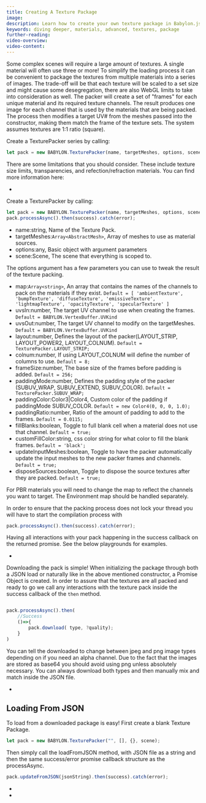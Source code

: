 ```yaml
---
title: Creating A Texture Package
image: 
description: Learn how to create your own texture package in Babylon.js.
keywords: diving deeper, materials, advanced, textures, package
further-reading:
video-overview:
video-content:
---
```


Some complex scenes will require a large amount of textures. A single material will often use three or more! To simplify the loading process it can be convenient to package the textures from multiple materials into a series of images. The trade-off will be that each texture will be scaled to a set size and might cause some desegregation, there are also WebGL limits to take into consideration as well. The packer will create a set of "frames" for each unique material and its required texture channels. The result produces one image for each channel that is used by the materials that are being packed. The process then modifies a target UV# from the meshes passed into the constructor, making them match the frame of the texture sets. The system assumes textures are 1:1 ratio (square).

Create a TexturePacker series by calling:

```javascript
let pack = new BABYLON.TexturePacker(name, targetMeshes, options, scene);
```

There are some limitations that you should consider. These include texture size limits, transparencies, and refection/refraction materials. You can find more information here: <Playground id="#TQ408M" title="Creating A Texture Package" description="Simple example of creating a texture package." image="/img/playgroundsAndNMEs/divingDeeperCreateTexturePackage1.jpg"/>

-   <Playground id="#TQ408M" title="Texture Packer Example 1" description="Simple example of using a texture packer in your scene." image="/img/playgroundsAndNMEs/divingDeeperCreateTexturePackage2.jpg"/>

Create a TexturePacker by calling:

```javascript
let pack = new BABYLON.TexturePacker(name, targetMeshes, options, scene);
pack.processAsync().then(success).catch(error);
```

-   name:string, Name of the Texture Pack.
-   targetMeshes:`Array<AbstractMesh>`, Array of meshes to use as material sources.
-   options:any, Basic object with argument parameters
-   scene:Scene, The scene that everything is scoped to.

The options argument has a few parameters you can use to tweak the result of the texture packing.

-   map:`Array<string>`, An array that contains the names of the channels to pack on the materials if they exist. `Default = [ 'ambientTexture', 'bumpTexture', 'diffuseTexture', 'emissiveTexture', 'lightmapTexture', 'opacityTexture', 'specularTexture' ]`
-   uvsIn:number, The target UV channel to use when creating the frames. `Default = BABYLON.VertexBuffer.UVKind`
-   uvsOut:number, The target UV channel to modify on the targetMeshes. `Default = BABYLON.VertexBuffer.UVKind`
-   layout:number, Defines the layout of the packer(LAYOUT_STRIP, LAYOUT_POWER2, LAYOUT_COLNUM). `Default = TexturePacker.LAYOUT_STRIP;`
-   colnum:number, If using LAYOUT_COLNUM will define the number of columns to use. `Default = 8;`
-   frameSize:number, The base size of the frames before padding is added. `Default = 256;`
-   paddingMode:number, Defines the padding style of the packer (SUBUV_WRAP, SUBUV_EXTEND, SUBUV_COLOR). `Default = TexturePacker.SUBUV_WRAP;`
-   paddingColor:Color3|Color4, Custom color of the padding if paddingMode SUBUV_COLOR. `Default = new Color4(0, 0, 0, 1.0);`
-   paddingRatio:number, Ratio of the amount of padding to add to the frames. `Default = 0.0115;`
-   fillBlanks:boolean, Toggle to full blank cell when a material does not use that channel. `Default = true;`
-   customFillColor:string, css color string for what color to fill the blank frames. `Default = 'black';`
-   updateInputMeshes:boolean, Toggle to have the packer automatically update the input meshes to the new packer frames and channels. `Default = true;`
-   disposeSources:boolean, Toggle to dispose the source textures after they are packed. `Default = true;`

For PBR materials you will need to change the map to reflect the channels you want to target. The Environment map should be handled separately.

In order to ensure that the packing process does not lock your thread you will have to start the compilation process with

```javascript
pack.processAsync().then(success).catch(error);
```

Having all interactions with your pack happening in the success callback on the returned promise. See the below playgrounds for examples.

-   <Playground id="#TQ408M#6" title="Texture Packer Example 2" description="Simple example of using a texture packer in your scene." image="/img/playgroundsAndNMEs/divingDeeperCreateTexturePackage2.jpg"/>

Downloading the pack is simple! When initializing the package through both a JSON load or naturally like in the above mentioned constructor, a Promise Object is created.
In order to assure that the textures are all packed and ready to go we call any interactions with the texture pack inside the success callback of the `then` method.

```javascript

pack.processAsync().then(
    //Success
    ()=>{
        pack.download( type, ?quality);
    }
)
```

You can tell the downloaded to change between jpeg and png image types depending on if you need an alpha channel. Due to the fact that the images are stored as base64 you should avoid using png unless absolutely necessary. You can always download both types and then manually mix and match inside the JSON file.

-   <Playground id="#TQ408M#25" title="Texture Packer Download Example" description="Simple example of changing between jpeg and png depending on alpha channel." image="/img/playgroundsAndNMEs/divingDeeperCreateTexturePackage2.jpg"/>

## Loading From JSON

To load from a downloaded package is easy! First create a blank Texture Package.

```javascript
let pack = new BABYLON.TexturePacker("", [], {}, scene);
```

Then simply call the loadFromJSON method, with JSON file as a string and then the same success/error promise callback structure as the processAsync.

```javascript
pack.updateFromJSON(jsonString).then(success).catch(error);
```

-   <Playground id="#TQ408M#9" title="Texture Packer Load Example" description="Simple example of using the texture packer loader in your scene." image="/img/playgroundsAndNMEs/divingDeeperCreateTexturePackage3.jpg"/>
-   <Playground id="#96CDLA" title="PBR Texture Packer Load Example" description="Simple example of loading a PBR packed texture into your scene." image="/img/playgroundsAndNMEs/divingDeeperCreateTexturePackage4.jpg"/>
